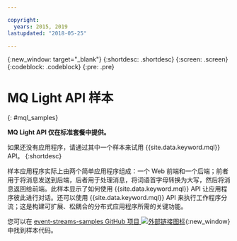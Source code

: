 ```yaml
---

copyright:
  years: 2015, 2019
lastupdated: "2018-05-25"

---
```


{:new_window: target="_blank"}
{:shortdesc: .shortdesc}
{:screen: .screen}
{:codeblock: .codeblock}
{:pre: .pre}

<!-- 15/11/18: info moved to eventstreams075.md, moved because of doc app changes -->
# MQ Light API 样本
{: #mql_samples}

**MQ Light API 仅在标准套餐中提供。**
<br/>

如果还没有应用程序，请通过其中一个样本来试用 {{site.data.keyword.mql}} API。
{:shortdesc}

样本应用程序实际上由两个简单应用程序组成：一个 Web 前端和一个后端；前者用于将消息发送到后端，后者用于处理消息，将词语首字母转换为大写，然后将消息返回给前端。此样本显示了如何使用 {{site.data.keyword.mql}} API 让应用程序彼此进行对话。还可以使用 {{site.data.keyword.mql}} API 来执行工作程序分流；这是构建可扩展、松耦合的分布式应用程序所需的关键功能。

您可以在 [event-streams-samples GitHub 项目 ![外部链接图标](../../icons/launch-glyph.svg "外部链接图标")](https://github.com/ibm-messaging/event-streams-samples/tree/master/mqlight){:new_window} 中找到样本代码。
